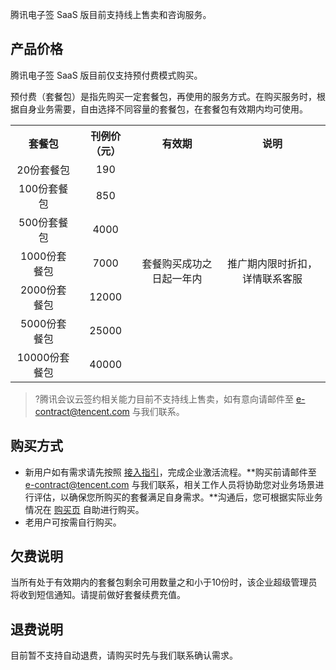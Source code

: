 腾讯电子签 SaaS 版目前支持线上售卖和咨询服务。

## 产品价格

腾讯电子签 SaaS 版目前仅支持预付费模式购买。

预付费（套餐包）是指先购买一定套餐包，再使用的服务方式。在购买服务时，根据自身业务需要，自由选择不同容量的套餐包，在套餐包有效期内均可使用。
<table>
   <tr>
      <th width="0px" style="text-align:center">套餐包</td>
      <th width="0px" style="text-align:center">刊例价（元）</td>
      <th width="0px"  style="text-align:center">有效期</td>
			      <th width="0px"  style="text-align:center">说明</td>
   </tr>
   <tr>
      <td style="text-align:center">20份套餐包</td>
      <td style="text-align:center">190</td>
      <td rowspan='7' style="text-align:center">套餐购买成功之日起一年内</td>
      <td rowspan='7' style="text-align:center">推广期内限时折扣，详情联系客服</td>
   </tr>
   <tr>
      <td style="text-align:center">100份套餐包</td>
      <td style="text-align:center">850</td>
   </tr>
   <tr>
      <td style="text-align:center">500份套餐包</td>
      <td style="text-align:center">4000</td>
   </tr>
   <tr>
      <td style="text-align:center">1000份套餐包</td>
      <td style="text-align:center">7000</td>
   </tr>
   <tr>
      <td style="text-align:center">2000份套餐包</td>
      <td style="text-align:center">12000</td>
   </tr>
   <tr>
      <td style="text-align:center">5000份套餐包</td>
      <td style="text-align:center">25000</td>
   </tr>
   <tr>
      <td style="text-align:center">10000份套餐包</td>
      <td style="text-align:center">40000</td>
   </tr>
</table>

>?腾讯会议云签约相关能力目前不支持线上售卖，如有意向请邮件至 e-contract@tencent.com 与我们联系。
## 购买方式
- 新用户如有需求请先按照 [接入指引](https://cloud.tencent.com/document/product/1323/58492)，完成企业激活流程。**购买前请邮件至 e-contract@tencent.com 与我们联系，相关工作人员将协助您对业务场景进行评估，以确保您所购买的套餐满足自身需求。**沟通后，您可根据实际业务情况在 [购买页](https://buy.cloud.tencent.com/ess) 自助进行购买。
- 老用户可按需自行购买。

## 欠费说明

当所有处于有效期内的套餐包剩余可用数量之和小于10份时，该企业超级管理员将收到短信通知。请提前做好套餐续费充值。

## 退费说明

目前暂不支持自动退费，请购买时先与我们联系确认需求。
